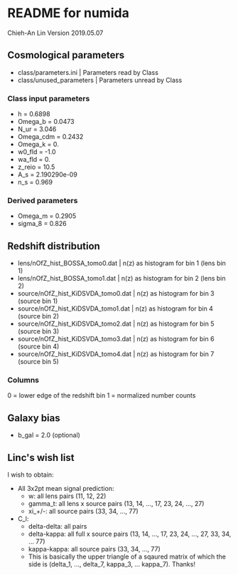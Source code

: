 README for numida
=================
Chieh-An Lin
Version 2019.05.07


Cosmological parameters
-----------------------

  - class/parameters.ini    | Parameters read by Class
  - class/unused_parameters | Parameters unread by Class

### Class input parameters

  - h         = 0.6898
  - Omega_b   = 0.0473
  - N_ur      = 3.046
  - Omega_cdm = 0.2432
  - Omega_k   = 0.
  - w0_fld    = -1.0
  - wa_fld    = 0.
  - z_reio    = 10.5
  - A_s       = 2.190290e-09
  - n_s       = 0.969

### Derived parameters

  - Omega_m   = 0.2905
  - sigma_8   = 0.826


Redshift distribution
---------------------
  
  - lens/nOfZ_hist_BOSSA_tomo0.dat     | n(z) as histogram for bin 1 (lens bin 1)
  - lens/nOfZ_hist_BOSSA_tomo1.dat     | n(z) as histogram for bin 2 (lens bin 2)
  - source/nOfZ_hist_KiDSVDA_tomo0.dat | n(z) as histogram for bin 3 (source bin 1)
  - source/nOfZ_hist_KiDSVDA_tomo1.dat | n(z) as histogram for bin 4 (source bin 2)
  - source/nOfZ_hist_KiDSVDA_tomo2.dat | n(z) as histogram for bin 5 (source bin 3)
  - source/nOfZ_hist_KiDSVDA_tomo3.dat | n(z) as histogram for bin 6 (source bin 4)
  - source/nOfZ_hist_KiDSVDA_tomo4.dat | n(z) as histogram for bin 7 (source bin 5)
  
### Columns

  0 = lower edge of the redshift bin
  1 = normalized number counts
  
  
Galaxy bias
-----------

  - b_gal = 2.0 (optional)

  
Linc's wish list
----------------
  
I wish to obtain:
  - All 3x2pt mean signal prediction:
    - w: all lens pairs (11, 12, 22)
    - gamma_t: all lens x source pairs (13, 14, ..., 17, 23, 24, ..., 27)
    - xi_+/-: all source pairs (33, 34, ..., 77)
  - C_l:
    - delta-delta: all pairs
    - delta-kappa: all full x source pairs (13, 14, ..., 17, 23, 24, ..., 27, 33, 34, ... 77)
    - kappa-kappa: all source pairs (33, 34, ..., 77)
    - This is basically the upper triangle of a sqaured matrix of which the side is (delta_1, ..., delta_7, kappa_3, ... kappa_7). 
Thanks!

